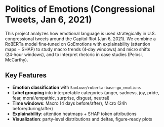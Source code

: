 # Politics of Emotions (Congressional Tweets, Jan 6, 2021)

This project analyzes how emotional language is used strategically in U.S. congressional tweets around the Capitol Riot (Jan 6, 2021). We combine a RoBERTa model fine‑tuned on GoEmotions with explainability (attention maps + SHAP) to study macro trends (4‑day windows) and micro shifts (24‑hour windows), and to interpret rhetoric in case studies (Pelosi, McCarthy).

## Key Features
- **Emotion classification** with `SamLowe/roberta-base-go_emotions`
- **Label grouping** into interpretable categories (anger, sadness, joy, pride, fear, moral/empathic, surprise, disgust, neutral)
- **Time windows**: Macro (4 days before/after), Micro (24h before/during/after)
- **Explainability**: attention heatmaps + SHAP token attributions
- **Visualization**: party‑level distributions and deltas, figure-ready plots
